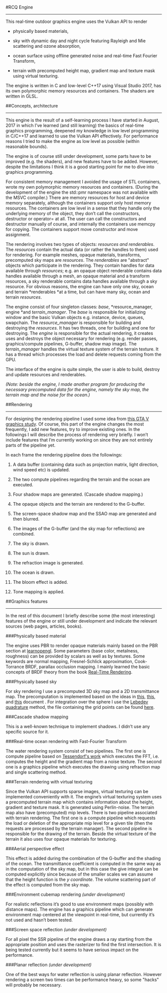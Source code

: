 #RCQ Engine 
______________________

This real-time outdoor graphics engine uses the Vulkan API to render 

* physically based materials,

* sky with dynamic day and night cycle featuring Rayleigh and Mie scattering and ozone absorption, 

* ocean surface using offline generated noise and real-time Fast Fourier Transform,

* terrain with precomputed height map, gradient map and texture mask using virtual texturing. 

The engine is written in C and low-level C++17 using Visual Studio 2017, has its own polymorphic memory resources and containers. The shaders are written in GLSL.

##Concepts, architecture
_______________________________

This engine is the result of a self-learning process I have started in August, 2017 in which I’ve learned (and still learning) the basics of real-time graphics programming, deepened my knowledge in low level programming in C/C++17 and learned to use the Vulkan API effectively. For performance reasons I tried to make the engine as low level as possible (within reasonable bounds).

The engine is of course still under development, some parts have to be improved (e.g. the shaders), and new features have to be added. However, despite the limitations I think it is a good starting point for me to dive into graphics programming.

For consistent memory management I avoided the usage of STL containers, wrote my own polymorphic memory resources and containers. (During the development of the engine the std::pmr namespace was not available with the MSVC compiler.) There are memory resources for host and device memory separately, although the containers support only host memory resources. The containers are low level in a sense that they handle only the underlying memory of the object, they don’t call the constructors, destructor or operator= at all. The user can call the constructors and destructor manually of course, and internally the containers use memcpy for copying. The containers support move constructor and move assignment.

The rendering involves two types of objects: *resources *and* renderables*. The *resources* contain the actual data (or rather the handles to them) used for rendering. For example meshes, opaque materials, transforms, precomputed sky maps are *resources*. The *renderables* are "abstract" objects which participate in the rendering. They contain handles for data available through *resources*; e.g. an opaque object renderable contains data handles available through a mesh, an opaque material and a transform resources, a sky renderable contains data handles available through a sky resource. For obvious reasons, the engine can have only one sky, ocean and terrain *renderables *at a time, but can have many sky, ocean and terrain *resources*.

The engine consist of four singleton classes: *base*, *resource_manager, engine *and *terrain_manager*. The *base* is responsible for initializing window and the basic Vulkan objects e.g. instance, device, queues, swapchain. The *resource_manager* is responsible for building and destroying the *resources*. It has two threads, one for building and one for destroying. The *engine* is responsible for the actual rendering, it creates uses and destroys the object necessary for rendering (e.g. render passes, graphics/compute pipelines, G-buffer, shadow map image). The *terrain_manager* handles the virtual texture system of the terrain texture. It has a thread which processes the load and delete requests coming from the GPU.

The interface of the engine is quite simple, the user is able to build, destroy and update resources and renderables.

*(Note: beside the engine, I made another program for producing the necessary precomputed data for the engine, namely the sky map, the terrain map and the noise for the ocean.)*

##Rendering
_______________________________

For designing the rendering pipeline I used some idea from [this GTA V graphics study](http://www.adriancourreges.com/blog/2015/11/02/gta-v-graphics-study/). Of course, this part of the engine changes the most frequently, I add new features, try to improve existing ones. In the followings I will describe the process of rendering very briefly. I won’t include features that I’m currently working on since they are not entirely parts of the pipeline yet.

In each frame the rendering pipeline does the followings:

1. A data buffer (containing data such as projection matrix, light direction, wind speed etc) is updated.

2. The two compute pipelines regarding the terrain and the ocean are executed.

3. Four shadow maps are generated. (Cascade shadow mapping.)

4. The opaque objects and the terrain are rendered to the G-buffer.

5. The screen-space shadow map and the SSAO map are generated and then blurred.

6. The images of the G-buffer (and the sky map for reflections) are combined.

7. The sky is drawn.

8. The sun is drawn.

9. The refraction image is generated.

10. The ocean is drawn.

11. The bloom effect is added.

12. Tone mapping is applied.

##Graphics features
________________________________

In the rest of this document I briefly describe some (the most interesting) features of the engine or still under development and indicate the relevant sources (web pages, articles, books). 

###Physically based material

The engine uses PBR to render opaque materials mainly based on the PBR section at [learnopengl](https://learnopengl.com/). Some parameters (base color, metalness, roughness) can be provided by scalars as well as by textures. Some keywords are normal mapping, Fresnel-Schlick approximation, Cook-Torrance BRDF, parallax occlusion mapping. I mainly learned the basic concepts of BRDF theory from the book [Real-Time Rendering](http://www.realtimerendering.com/).

###Physically based sky

For sky rendering I use a precomputed 3D sky map and a 2D transmittance map. The precomputation is implemented based on the ideas in [this](https://media.contentapi.ea.com/content/dam/eacom/frostbite/files/s2016-pbs-frostbite-sky-clouds-new.pdf), [this](http://old.cescg.org/CESCG-2009/papers/PragueCUNI-Elek-Oskar09.pdf), and [this](https://software.intel.com/sites/default/files/blog/473591/outdoor-light-scattering-update_1.pdf) document . For integration over the sphere I use the [Lebedev quadrature](https://en.wikipedia.org/wiki/Lebedev_quadrature) method, the file containing the grid points can be found [here](http://people.sc.fsu.edu/~jburkardt/datasets/sphere_lebedev_rule/sphere_lebedev_rule.html).

###Cascade shadow mapping

This is a well-known technique to implement shadows. I didn’t use any specific source for it.

###Real-time ocean rendering with Fast-Fourier Transform

The water rendering system consist of two pipelines. The first one is compute pipeline based on [Tessendorf's work](http://citeseerx.ist.psu.edu/viewdoc/download?doi=10.1.1.161.9102&rep=rep1&type=pdf) which executes the FFT, i.e. computes the height and the gradient map from a noise texture. The second one is a graphics pipeline which executes the drawing using refraction map and single scattering method.

###Terrain rendering with virtual texturing

Since the Vulkan API supports sparse images, virtual texturing can be implemented conveniently with it. The engine’s virtual texturing system uses a precomputed terrain map which contains information about the height, gradient and texture mask. It is generated using Perlin-noise. The terrain map also have (precomputed) mip levels. There is two pipeline associated with terrain rendering. The first one is a compute pipeline which requests the load or deletion of the appropriate mip level for a given tile (then the requests are processed by the terrain manager). The second pipeline is responsible for the drawing of the terrain. Beside the virtual texture of the terrain it also uses four opaque materials for texturing.

###Aerial perspective effect

This effect is added during the combination of the G-buffer and the shading of the ocean. The transmittance coefficient is computed in the same way as in the computation of the sky map, but in this case the give integral can be computed explicitly since because of the smaller scales we can assume that the height function is the *y coordinate*. The volume scattering part of the effect is computed from the sky map.

###Environment cubemap rendering *(under development)*

For realistic reflections it’s good to use environment maps (possibly with distance maps). The engine has a graphics pipeline which can generate environment map centered at the viewpoint in real-time, but currently it’s not used and hasn’t been tested.

###Screen space reflection *(under development)*

For all pixel the SSR pipeline of the engine draws a ray starting from the appropriate position and uses the rasterizer to find the first intersection. It is being tested currently but it seems to have serious impact on the performance.

###Planar reflection *(under development)*

One of the best ways for water reflection is using planar reflection. However rendering a screen two times can be performance heavy, so some "hacks" will probably be necessary.

